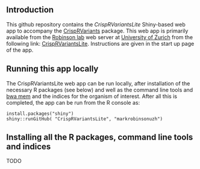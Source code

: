 ## Introduction

This github repository contains the *CrispRVariantsLite* Shiny-based web app to accompany the [CrispRVariants](http://www.bioconductor.org/packages/CrispRVariants.html) package.  This web app is primarily available from the [Robinson lab](http://www.imls.uzh.ch/research/robinson.html) web server at [University of Zurich](http://www.uzh.ch/de.html) from the following link: [CrispRVariantsLite](http://imlspenticton.uzh.ch:3838/CrispRVariantsLite).  Instructions are given in the start up page of the app.

## Running this app locally

The CrispRVariantsLite web app can be run locally, after installation of the necessary R packages (see below) and well as the command line tools and [bwa mem](http://bio-bwa.sourceforge.net/) and the indices for the organism of interest.  After all this is completed, the app can be run from the R console as:

    install.packages("shiny")
    shiny::runGitHub( "CrispRVariantsLite", "markrobinsonuzh") 

## Installing all the R packages, command line tools and indices

TODO
